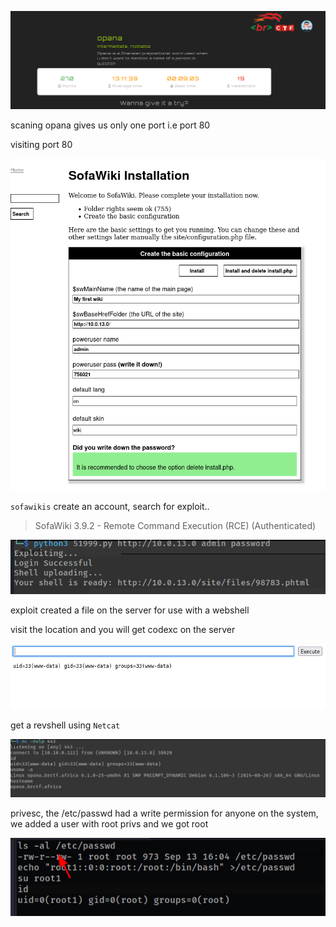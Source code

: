 ![](./images/opana.png)

scaning opana gives us only one port i.e port 80

visiting port 80

![](./images/port80.png)

`sofawikis` create an account, search for exploit..

> SofaWiki 3.9.2 - Remote Command Execution (RCE) (Authenticated)

![](./images/runexp.png)

exploit created a file on the server for use with a webshell

visit the location and you will get codexc on the server

![](./images/CE.png)

get a revshell using `Netcat`

![](./images/shellaswww-data.png)

privesc, the /etc/passwd had a write permission for anyone on the system, we added a user with root privs and we got root

![](./images/root.png)
